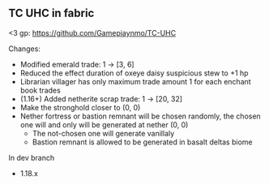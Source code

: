 TC UHC in fabric
------------

<3 gp: https://github.com/Gamepiaynmo/TC-UHC

Changes:

- Modified emerald trade: 1 -> \[3, 6\]
- Reduced the effect duration of oxeye daisy suspicious stew to +1 hp
- Librarian villager has only maximum trade amount 1 for each enchant book trades
- (1.16+) Added netherite scrap trade: 1 -> \[20, 32\]
- Make the stronghold closer to (0, 0)
- Nether fortress or bastion remnant will be chosen randomly, the chosen one will and only will be generated at nether (0, 0)
  - The not-chosen one will generate vanillaly
  - Bastion remnant is allowed to be generated in basalt deltas biome

In dev branch
- 1.18.x
